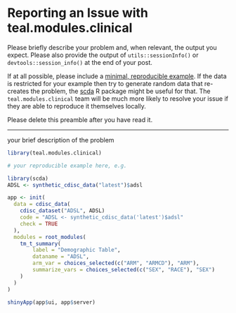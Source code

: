 # Reporting an Issue with teal.modules.clinical

Please briefly describe your problem and, when relevant, the output you expect.
Please also provide the output of `utils::sessionInfo()` or
`devtools::session_info()` at the end of your post.

If at all possible, please include a [minimal, reproducible
example](https://stackoverflow.com/questions/5963269/how-to-make-a-great-r-reproducible-example). If the data is restricted for your example then try to generate random data that re-creates the problem, the [scda](https://github.com/insightsengineering/scda) R package might be useful for that.
The `teal.modules.clinical` team will be much more likely to resolve your issue if they are
able to reproduce it themselves locally.

Please delete this preamble after you have read it.

---

your brief description of the problem

```r
library(teal.modules.clinical)

# your reproducible example here, e.g.

library(scda)
ADSL <- synthetic_cdisc_data("latest")$adsl

app <- init(
  data = cdisc_data(
    cdisc_dataset("ADSL", ADSL)
    code = "ADSL <- synthetic_cdisc_data('latest')$adsl"
    check = TRUE
  ),
  modules = root_modules(
    tm_t_summary(
    	label = "Demographic Table",
    	dataname = "ADSL",
        arm_var = choices_selected(c("ARM", "ARMCD"), "ARM"),
        summarize_vars = choices_selected(c("SEX", "RACE"), "SEX")
    )
  )
)

shinyApp(app$ui, app$server)
```

